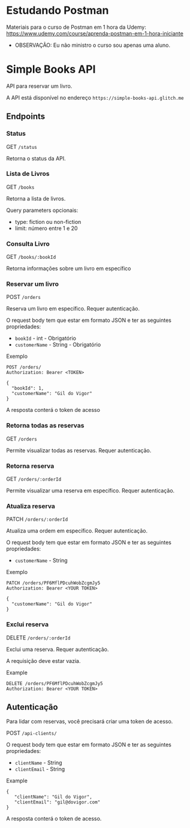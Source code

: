 # Estudando Postman
Materiais para o curso de Postman em 1 hora da Udemy: https://www.udemy.com/course/aprenda-postman-em-1-hora-iniciante
- OBSERVAÇÃO: Eu não ministro o curso sou apenas uma aluno.


# Simple Books API #

API para reservar um livro.

A API está disponível no endereço `https://simple-books-api.glitch.me`

## Endpoints ##

### Status ###

GET `/status`

Retorna o status da API.

### Lista de Livros ###

GET `/books`

Retorna a lista de livros.

Query parameters opcionais:

- type: fiction ou non-fiction
- limit: número entre 1 e 20


### Consulta Livro ###

GET `/books/:bookId`

Retorna informações sobre um livro em específico


### Reservar um livro ###

POST `/orders`

Reserva um livro em específico. Requer autenticação.

O request body tem que estar em formato JSON e ter as seguintes propriedades:

 - `bookId` - int - Obrigatório
 - `customerName` - String - Obrigatório

Exemplo
```
POST /orders/
Authorization: Bearer <TOKEN>

{
  "bookId": 1,
  "customerName": "Gil do Vigor"
}
```

A resposta conterá o token de acesso

### Retorna todas as reservas ###

GET `/orders`

Permite visualizar todas as reservas. Requer autenticação.

### Retorna reserva ###

GET `/orders/:orderId`

Permite visualizar uma reserva em específico. Requer autenticação.

### Atualiza reserva ###

PATCH `/orders/:orderId`

Atualiza uma ordem em específico. Requer autenticação.

O request body tem que estar em formato JSON e ter as seguintes propriedades:

 - `customerName` - String

 Exemplo
```
PATCH /orders/PF6MflPDcuhWobZcgmJy5
Authorization: Bearer <YOUR TOKEN>

{
  "customerName": "Gil do Vigor"
}
```

### Exclui reserva ###

DELETE `/orders/:orderId`

Exclui uma reserva. Requer autenticação.

A requisição deve estar vazia.

 Example
```
DELETE /orders/PF6MflPDcuhWobZcgmJy5
Authorization: Bearer <YOUR TOKEN>
```

## Autenticação ##

Para lidar com reservas, você precisará criar uma token de acesso.

POST `/api-clients/`

O request body tem que estar em formato JSON e ter as seguintes propriedades:

 - `clientName` - String
 - `clientEmail` - String

 Example

 ```
 {
    "clientName": "Gil do Vigor",
    "clientEmail": "gil@dovigor.com"
}
 ```

A resposta conterá o token de acesso.
